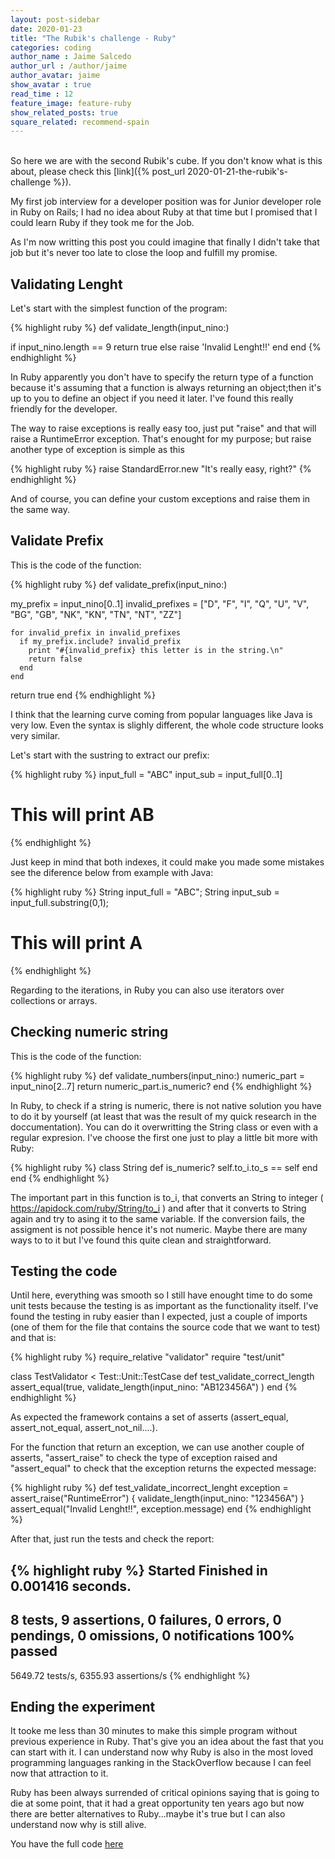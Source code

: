 ```yaml
---
layout: post-sidebar
date: 2020-01-23
title: "The Rubik's challenge - Ruby"
categories: coding
author_name : Jaime Salcedo
author_url : /author/jaime
author_avatar: jaime
show_avatar : true
read_time : 12
feature_image: feature-ruby
show_related_posts: true
square_related: recommend-spain
---
```


<br>
So here we are with the second Rubik's cube. If you don't know what is this about, please check this [link]({% post_url 2020-01-21-the-rubik's-challenge %}).

My first job interview for a developer position was for Junior developer role in Ruby on Rails; I had no idea about Ruby at that time but I promised that I could learn Ruby if they took me for the Job. 

As I'm now writting this post you could imagine that finally I didn't take that job but it's never too late to close the loop and fulfill my promise.


## Validating Lenght

Let's start with the simplest function of the program:

{% highlight ruby %}
def validate_length(input_nino:)

  if input_nino.length == 9
    return true
  else
    raise 'Invalid Lenght!!'
  end
end
{% endhighlight %}

In Ruby apparently you don't have to specify the return type of a function because it's assuming that a function is always returning an object;then it's up to you to define an object if you need it later. I've found this really friendly for the developer.

The way to raise exceptions is really easy too, just put "raise" and that will raise a RuntimeError exception. That's enought for my purpose; but raise another type of exception is simple as this

{% highlight ruby %}
raise StandardError.new "It's really easy, right?"
{% endhighlight %}

And of course, you can define your custom exceptions and raise them in the same way.

## Validate Prefix

This is the code of the function:

{% highlight ruby %}
def validate_prefix(input_nino:)

  my_prefix = input_nino[0..1]
  invalid_prefixes = ["D", "F", "I", "Q", "U", "V", "BG", "GB", "NK", "KN", "TN", "NT", "ZZ"]

    for invalid_prefix in invalid_prefixes
      if my_prefix.include? invalid_prefix
        print "#{invalid_prefix} this letter is in the string.\n"
        return false
      end
    end
  return true
end
{% endhighlight %}

I think that the learning curve coming from popular languages like Java is very low. Even the syntax is slighly different, the whole code structure looks very similar.

Let's start with the sustring to extract our prefix:

{% highlight ruby %}
input_full = "ABC"
input_sub = input_full[0..1]
# This will print AB
{% endhighlight %}

Just keep in mind that both indexes, it could make you made some mistakes see the diference below from example with Java:

{% highlight ruby %}
String input_full = "ABC";
String input_sub = input_full.substring(0,1);
# This will print A
{% endhighlight %}


Regarding to the iterations, in Ruby you can also use iterators over collections or arrays. 


## Checking numeric string

This is the code of the function:

{% highlight ruby %}
def validate_numbers(input_nino:)
  numeric_part = input_nino[2..7]
  return numeric_part.is_numeric?
end
{% endhighlight %}

In Ruby, to check if a string is numeric, there is not native solution you have to do it by yourself (at least that was the result of my quick research in the doccumentation). You can do it overwritting the String class or even with a regular expresion. I've choose the first one just to play a little bit more with Ruby:

{% highlight ruby %}
class String
  def is_numeric?
  self.to_i.to_s == self
  end
end
{% endhighlight %}

The important part in this function is to_i, that converts an String to integer ( https://apidock.com/ruby/String/to_i ) and after that it converts to String again and try to asing it to the same variable. If the conversion fails, the assigment is not possible hence it's not numeric. Maybe there are many ways to to it but I've found this quite clean and straightforward.

## Testing the code

Until here, everything was smooth so I still have enought time to do some unit tests because the testing is as important as the functionality itself. I've found the testing in ruby easier than I expected, just a couple of imports (one of them for the file that contains the source code that we want to test) and that is:

{% highlight ruby %}
require_relative "validator"
require "test/unit"

class TestValidator < Test::Unit::TestCase
  def test_validate_correct_length
  assert_equal(true, validate_length(input_nino: "AB123456A") )
end
{% endhighlight %}

As expected the framework contains a set of asserts (assert_equal, assert_not_equal, assert_not_nil....).

For the function that return an exception, we can use another couple of asserts, "assert_raise" to check the type of exception raised and "assert_equal" to check that the exception returns the expected message:

{% highlight ruby %}
def test_validate_incorrect_lenght
  exception = assert_raise("RuntimeError") { validate_length(input_nino: "123456A") }
  assert_equal("Invalid Lenght!!", exception.message)
end
{% endhighlight %}

After that, just run the tests and check the report:

{% highlight ruby %}
Started
Finished in 0.001416 seconds.
---------------------------------------------------------------------------------------------------------------------------------------------------------------------------------------------------------
8 tests, 9 assertions, 0 failures, 0 errors, 0 pendings, 0 omissions, 0 notifications
100% passed
---------------------------------------------------------------------------------------------------------------------------------------------------------------------------------------------------------
5649.72 tests/s, 6355.93 assertions/s
{% endhighlight %}
<br>

## Ending the experiment

It tooke me less than 30 minutes to make this simple program without previous experience in Ruby. That's give you an idea about the fast that you can start with it. I can understand now why Ruby is also in the most loved programming languages ranking in the StackOverflow because I can feel now that attraction to it. 

Ruby has been always surrended of critical opinions saying that is going to die at some point, that it had a great opportunity ten years ago but now there are better alternatives to Ruby...maybe it's true but I can also understand now why is still alive.

You have the full code [here](https://gist.github.com/jsalcedo1987/20e0b15055305bfb6ec4d7ba45081207)